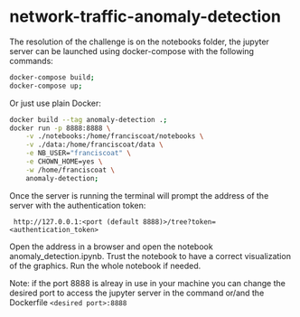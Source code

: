 # network-traffic-anomaly-detection

The resolution of the challenge is on the notebooks folder, the jupyter server can be launched using docker-compose with the following commands: 

```bash
docker-compose build; 
docker-compose up;
```

Or just use plain Docker:

```bash
docker build --tag anomaly-detection .;
docker run -p 8888:8888 \
    -v ./notebooks:/home/franciscoat/notebooks \
    -v ./data:/home/franciscoat/data \
    -e NB_USER="franciscoat" \
    -e CHOWN_HOME=yes \
    -w /home/franciscoat \
    anomaly-detection;
```

Once the server is running the terminal will prompt the address of the server with the authentication token:

```
 http://127.0.0.1:<port (default 8888)>/tree?token=<authentication_token>
```

Open the address in a browser and open the notebook anomaly_detection.ipynb. Trust the notebook to have a correct visualization of the graphics. Run the whole notebook if needed.

Note: if the port 8888 is alreay in use in your machine you can change the desired port to access the jupyter server in the command or/and the Dockerfile `<desired port>:8888`